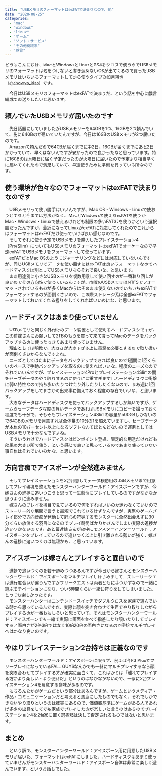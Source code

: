 ```yaml
---
title: "USBメモリのフォーマットはexFATで決まりなので、他"
date: "2020-08-25"
categories: 
  - "mac"
  - "windows"
  - "linux"
  - "ゲーム"
  - "ソフト・サービス"
  - "その他機械系"
  - "戯言"
---
```


どうもこんにちは、MacとWindowsとLinuxとPS4をクロスで使うのでUSBメモリのフォーマットは気をつけないと書き込めないOSが出てくるので買ったUSBメモリはいちいちフォーマットしてから使うタイプの如月翔也（[@showya\_kiss](http://twitter.com/showya_kiss)）です。  
  
　今日はUSBメモリのフォーマットはexFATで決まりだ、という話を中心に戯言編成でお送りしたいと思います。

## 頼んでいたUSBメモリが届いたのです

　先日話題にしていましたがUSBメモリーを64GBを1つ、16GBを2つ頼んでいて、先に64GBのが届いていたんですが、今日は16GBのUSBメモリが2つ届いたのです。  
　Amazonで頼んだので64GBが届くまでに中2日、16GBが届くまでにあと2日かかっていて、早くはないんですが安かったので良かったなと思っています。特に16GBのは木曜日に届く予定だったのが火曜日に届いたので予定より相当早くに届いてくれたので満足していて、早速使うために準備を行っている所なのです。  

## 使う環境が色々なのでフォーマットはexFATで決まりなのです

　USBメモリって使い勝手はいいんですが、Mac OS・Windows・Linuxで使おうとすると今までは方法がなく、MacとWindowsで使えるexFATを使うかMac・Windows・Linuxで使えるけれども制限の多いFAT32を使うかという選択肢だったんですが、最近になってLinuxがexFATに対応してくれたのでこれからはフォーマットはexFATだけ使っていけば良い感じなのです。  
　そしてそれに使う予定でUSBメモリを購入したプレイステーション4（Pro/Slim）についてもUSBメモリのフォーマットはexFATでオーケーなので早速exFATでUSBメモリをフォーマットして使っています。  
　exFATだとMac OSのようにジャーナリングなどには対応していないんですが、同じUSBメモリでデータを使い回すにはexFATは良いフォーマットなのでハードディスクは別としてUSBメモリならそれで良いな、と思います。  
　まあ用途別に小さなUSBメモリを複数用意して使い回すのが一番取り回しが良いのでその方向性で使っているんですが、市販のUSBメモリはNTFSでフォーマットされているものが多くMacからはそのまま使えないのでいちいちexFATでフォーマットするのが面倒くさいので、この際ストレージ系は全部exFATでフォーマットしておいてくれる握りをしてくれればいいのにな、と思います。  

## ハードディスクはあまり使っていません

　USBメモリと同じく外付けのデータ装置として使えるハードディスクですが、この前嫁さんにお願いして2TBのものを買って来て貰ってMacのデータをバックアップするのに使ったっきりあまり使っていません。  
　理由としては明確で、大きさが大きすぎる上に電源を必要とするので取り扱いが面倒くさいからなんですよね。  
　ニーズとしてはたまにデータをバックアップできれば良いので1週間に1回くらいのペースで手動バックアップを取るのに使えればいいな、程度のニーズなのでそれでいいんですが、プレイステーション4Proとプレイステーション4Slimの間をセーブデータのやり取りするのに使うには重すぎますしハードディスクは衝撃に弱い特性なので持ち歩いたりつけたり外したりしたくないので、まあ週に1回バックアップをしてまさかの出来事に備えておく程度の存在でいいな、と思います。  
　大きなデータはハードディスクを使ってバックアップするしか無いですが、ゲームのセーブデータ程度の軽いデータであればUSBメモリにコピーを撮っておく程度でも十分で、そもそもプレイステーション4Slimの容量が500GBしかないので64GBのメモリを用意すれば全体量の10分の1を超えていますし、セーブデータが本体の10パーセント以上になるソフトなんてほとんどないので運用としてはUSBメモリで十分なんですよね。  
　そういうわけでハードディスクはピンポイント登板、限定的な用途だけれども効果の大きい所で使う、という感じで良いと思っているのであまり使っていない事自体はそれでいいのかな、と思います。  

## 方向音痴でアイスボーンが全然進みません

　そしてプレイステーションを2台用意してデータ移動用のUSBメモリまで用意してプレイ環境を整えたモンスターハンターワールド：アイスボーンですが、今嫁さんの進捗に追いつこうと思って一生懸命にプレイしているのですがなかなか思うように進みません。  
　嫁さんのプレイを横目で見ているので何をすればいいのか迷わなくていいのでストーリー的な展開で言うと最短でこれているはずなんですが、実際のゲームプレイ部分で方向音痴が発動して肝心の狩猟するモンスターに全然出会えずに30分くらい放浪する羽目になるのでプレイ時間ばかりかさんでしまい実際の進捗が追いつかないのです。あと最近嫁さんが夜中にモンスターハンターワールド：アイスボーンをプレイしているので追いつく以上に引き離される勢いが強く、嫁さんの進捗に追いつくのは無理かも、と思っています。  

## アイスボーンは嫁さんとプレイすると面白いので

　進捗で追いつくのを若干諦めつつあるんですが今日から嫁さんとモンスターハンターワールド：アイスボーンをマルチプレイしはじめまして、ストーリークエは進行度合いが違うんですがフリークエストは両者ともに手つかずなので一緒に遊ぶモチベーションになり、つい5時間くらい一緒に狩りをしてしまいました。とっても楽しかったです。  
　モンスターハンターはニンテンドースイッチでダブルクロスを家族で遊んでいる時から思っているんですが、実際に顔を突き合わせて生声でやり取りしながらプレイするのが一番おもしろいと思っていて、それはモンスターハンターワールド：アイスボーンでも一緒で実際に画面を並べて指差したり頷いたりしてプレイすると面白さが2倍3倍ではなく10倍20倍の面白さになるので密接マルチプレイへはかなり良いのです。  

## やはりプレイステーション2台持ちは正義なのです

　モンスターハンターワールド：アイスボーンに限らず、例えば今PS PlusでフリープレイになっているFALL GUYSなんかでも一緒にマルチプレイするなら顔を突き合わせてプレイする方が確実に面白くて、こればかりは「離れてプレイする方がより楽しい・より便利だ」というのはなかなかないので、一家に2台プレイステーション4を用意する意味があるのです。  
　もちろんたかがゲームだという部分はあるんですが、ゲームというメディア・作品・コミュニケーションだと考えると馬鹿にしたものでもなく、それでしかできないやり取りというのは確実にあるので、価値観基準にゲームがある人であれば多少の出費をしてでも家族でプレイした方が楽しいと言うのはあるのでプレイステーション4を2台家に置く選択肢は決して否定されるものではないと思います。  

## まとめ

　という訳で、モンスターハンターワールド：アイスボーン用に用意したUSBメモリが届いた、フォーマットはexFATにしました、ハードディスクはあまり使っていませんがモンスターハンターワールド：アイスボーン自体は非常に楽しく遊んでいます、というお話しでした。
